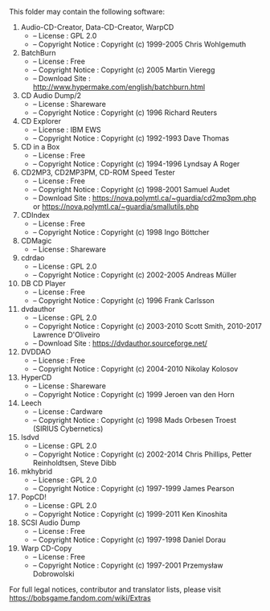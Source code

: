 ﻿This folder may contain the following software:

1. Audio-CD-Creator, Data-CD-Creator, WarpCD
   - – License : GPL 2.0
   - – Copyright Notice : Copyright (c) 1999-2005 Chris Wohlgemuth
2. BatchBurn
   - – License : Free
   - – Copyright Notice : Copyright (c) 2005 Martin Vieregg
   - – Download Site : http://www.hypermake.com/english/batchburn.html
3. CD Audio Dump/2
   - – License : Shareware
   - – Copyright Notice : Copyright (c) 1996 Richard Reuters
4. CD Explorer
   - – License : IBM EWS
   - – Copyright Notice : Copyright (c) 1992-1993 Dave Thomas
5. CD in a Box
   - – License : Free
   - – Copyright Notice : Copyright (c) 1994-1996 Lyndsay A Roger
6. CD2MP3, CD2MP3PM, CD-ROM Speed Tester
   - – License : Free
   - – Copyright Notice : Copyright (c) 1998-2001 Samuel Audet
   - – Download Site : https://nova.polymtl.ca/~guardia/cd2mp3pm.php or https://nova.polymtl.ca/~guardia/smallutils.php
7. CDIndex
   - – License : Free
   - – Copyright Notice : Copyright (c) 1998 Ingo Böttcher
8. CDMagic
   - – License : Shareware
9. cdrdao
   - – License : GPL 2.0
   - – Copyright Notice : Copyright (c) 2002-2005 Andreas Müller
10. DB CD Player
    - – License : Free
    - – Copyright Notice : Copyright (c) 1996 Frank Carlsson
11. dvdauthor
    - – License : GPL 2.0
    - – Copyright Notice : Copyright (c) 2003-2010 Scott Smith, 2010-2017 Lawrence D'Oliveiro
    - – Download Site : https://dvdauthor.sourceforge.net/
12. DVDDAO
    - – License : Free
    - – Copyright Notice : Copyright (c) 2004-2010 Nikolay Kolosov
13. HyperCD
    - – License : Shareware
    - – Copyright Notice : Copyright (c) 1999 Jeroen van den Horn
14. Leech
    - – License : Cardware
    - – Copyright Notice : Copyright (c) 1998 Mads Orbesen Troest (SIRIUS Cybernetics)
15. lsdvd
    - – License : GPL 2.0
    - – Copyright Notice : Copyright (c) 2002-2014 Chris Phillips, Petter Reinholdtsen, Steve Dibb
16. mkhybrid 
    - – License : GPL 2.0
    - – Copyright Notice : Copyright (c) 1997-1999 James Pearson
17. PopCD!
    - – License : GPL 2.0
    - – Copyright Notice : Copyright (c) 1999-2011 Ken Kinoshita
18. SCSI Audio Dump
    - – License : Free
    - – Copyright Notice : Copyright (c) 1997-1998 Daniel Dorau
19. Warp CD-Copy
    - – License : Free
    - – Copyright Notice : Copyright (c) 1997-2001 Przemysław Dobrowolski

For full legal notices, contributor and translator lists, please visit https://bobsgame.fandom.com/wiki/Extras
